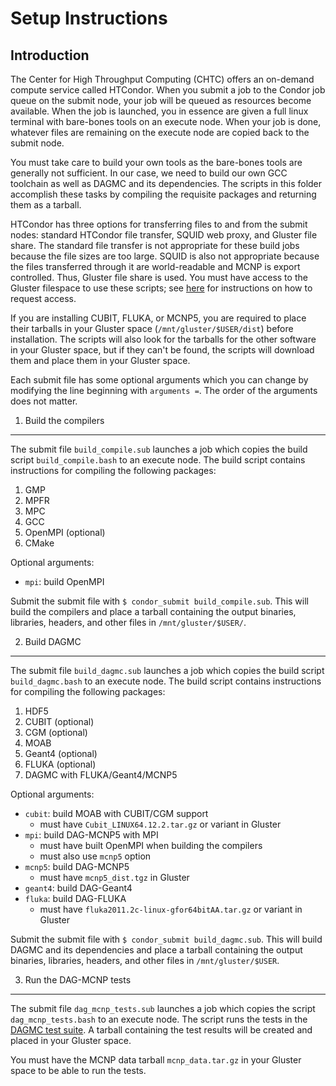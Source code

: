 Setup Instructions
========================================

Introduction
----------------------------------------
The Center for High Throughput Computing (CHTC) offers an on-demand compute service called HTCondor. When you submit a job to the Condor job queue on the submit node, your job will be queued as resources become available. When the job is launched, you in essence are given a full linux terminal with bare-bones tools on an execute node. When your job is done, whatever files are remaining on the execute node are copied back to the submit node.

You must take care to build your own tools as the bare-bones tools are generally not sufficient. In our case, we need to build our own GCC toolchain as well as DAGMC and its dependencies. The scripts in this folder accomplish these tasks by compiling the requisite packages and returning them as a tarball.

HTCondor has three options for transferring files to and from the submit nodes: standard HTCondor file transfer, SQUID web proxy, and Gluster file share. The standard file transfer is not appropriate for these build jobs because the file sizes are too large. SQUID is also not appropriate because the files transferred through it are world-readable and MCNP is export controlled. Thus, Gluster file share is used. You must have access to the Gluster filespace to use these scripts; see <a href="http://chtc.cs.wisc.edu/file-avail-gluster.shtml" target="_blank">here</a> for instructions on how to request access.

If you are installing CUBIT, FLUKA, or MCNP5, you are required to place their tarballs in your Gluster space (`/mnt/gluster/$USER/dist`) before installation. The scripts will also look for the tarballs for the other software in your Gluster space, but if they can't be found, the scripts will download them and place them in your Gluster space.

Each submit file has some optional arguments which you can change by modifying the line beginning with `arguments =`. The order of the arguments does not matter.

1. Build the compilers
----------------------------------------
The submit file `build_compile.sub` launches a job which copies the build script `build_compile.bash` to an execute node. The build script contains instructions for compiling the following packages:

1. GMP
2. MPFR
3. MPC
4. GCC
5. OpenMPI (optional)
6. CMake

Optional arguments:

* `mpi`: build OpenMPI

Submit the submit file with `$ condor_submit build_compile.sub`. This will build the compilers and place a tarball containing the output binaries, libraries, headers, and other files in `/mnt/gluster/$USER/`.

2. Build DAGMC
----------------------------------------
The submit file `build_dagmc.sub` launches a job which copies the build script `build_dagmc.bash` to an execute node. The build script contains instructions for compiling the following packages:

1. HDF5
2. CUBIT (optional)
3. CGM (optional)
4. MOAB
5. Geant4 (optional)
6. FLUKA (optional)
7. DAGMC with FLUKA/Geant4/MCNP5

Optional arguments:

* `cubit`: build MOAB with CUBIT/CGM support
  * must have `Cubit_LINUX64.12.2.tar.gz` or variant in Gluster
* `mpi`: build DAG-MCNP5 with MPI
  * must have built OpenMPI when building the compilers
  * must also use `mcnp5` option
* `mcnp5`: build DAG-MCNP5
  * must have `mcnp5_dist.tgz` in Gluster
* `geant4`: build DAG-Geant4
* `fluka`: build DAG-FLUKA
  * must have `fluka2011.2c-linux-gfor64bitAA.tar.gz` or variant in Gluster

Submit the submit file with `$ condor_submit build_dagmc.sub`. This will build DAGMC and its dependencies and place a tarball containing the output binaries, libraries, headers, and other files in `/mnt/gluster/$USER`.

3. Run the DAG-MCNP tests
----------------------------------------
The submit file `dag_mcnp_tests.sub` launches a job which copies the script `dag_mcnp_tests.bash` to an execute node. The script runs the tests in the <a href="https://github.com/ljacobson64/DAGMC-tests" target="_blank">DAGMC test suite</a>. A tarball containing the test results will be created and placed in your Gluster space.

You must have the MCNP data tarball `mcnp_data.tar.gz` in your Gluster space to be able to run the tests.
